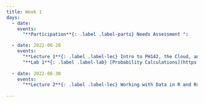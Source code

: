 ```yaml
---
title: Week 1
days:
  - date: 
    events:
      "**Participation**{: .label .label-parti} Needs Assessment ":

  - date: 2022-08-28
    events:
      "**Lecture 1**{: .label .label-lec} Intro to PH142, the Cloud, and PPDAC ":
      "**Lab 1**{: .label .label-lab} [Probability Calculations](https://publichealth.datahub.berkeley.edu/hub/user-redirect/git-pull?repo=https%3A%2F%2Fgithub.com%2Fph142-ucb%2Fph142-fa24&urlpath=rstudio%2F&branch=main) (Due August 30)":
      
  - date: 2022-08-30
    events:
      "**Lecture 2**{: .label .label-lec} Working with Data in R and Rstudio ":
      
---
```


